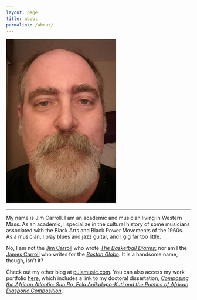 ```yaml
---
layout: page
title: about
permalink: /about/
---
```

![Jim Carroll](media/photo1.jpg)

---
My name is Jim Carroll. I am an academic and musician living in Western Mass. As an academic, I specialize in the cultural history of some musicians associated with the Black Arts and Black Power Movements of the 1960s. As a musician, I play blues and jazz guitar, and I gig far too little.

No, I am not the <a href="http://www.catholicboy.com" target="_blank">Jim Carroll</a> who wrote <a href="https://www.amazon.com/Basketball-Diaries-Classic-Growing-Streets/dp/0140100180/ref=sr_1_2?ie=UTF8&qid=1496077294&sr=8-2&keywords=the+basketball+diaries" target="_blank">*The Basketball Diaries*</a>; nor am I the <a href="http://www.jamescarroll.net/JAMESCARROLL.NET/WELCOME.html" target="_blank">James Carroll</a> who writes for the <a href="https://www.bostonglobe.com/" target="_blank">*Boston Globe*</a>. It is a handsome name, though, isn't it?

Check out my other blog at <a href="http://www.pulamusic.com" target="_blank">pulamusic.com</a>. You can also access my work portfolio <a href="https://pulamusic.github.io/index.html" target="_blank">here</a>, which includes a link to my doctoral dissertation, <a href="https://pulamusic.github.io/Carroll%20Dissertation%20Composing%20the%20African%20Atlantic.pdf" target="_blank">*Composing the African Atlantic: Sun Ra, Fela Anikulapo-Kuti and the Poetics of African Diasporic Composition*</a>.
